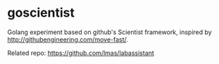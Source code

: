 # goscientist
Golang experiment based on github's Scientist framework, inspired by http://githubengineering.com/move-fast/.

Related repo: https://github.com/lmas/labassistant
